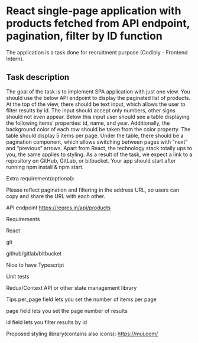 # React single-page application with products fetched from API endpoint, pagination, filter by ID function

The application is a task done for recruitment purpose (Codibly - Frontend Intern).

## Task description

The goal of the task is to implement SPA application with just one view. You should use the below API endpoint to display the paginated list of products. At the top of the view, there should be text input, which allows the user to filter results by id. The input should accept only numbers, other signs should not even appear. Below this input user should see a table displaying the following items’ properties: id, name, and year. Additionally, the background color of each row should be taken from the color property. The table should display 5 items per page. Under the table, there should be a pagination component, which allows switching between pages with “next” and “previous” arrows. Apart from React, the technology stack totally ups to you, the same applies to styling. As a result of the task, we expect a link to a repository on GitHub, GitLab, or bitbucket. Your app should start after running npm install & npm start.


Extra requirement(optional):

Please reflect pagination and filtering in the address URL, so users can copy and share the URL with each other.



API endpoint
https://reqres.in/api/products



Requirements

React

git

github/gitlab/bitbucket



Nice to have
Typescript

Unit tests

Redux/Context API or other state management library



Tips
per_page field lets you set the number of items per page

page field lets you set the page number of results

id field lets you filter results by id

Proposed styling library(contains also icons): https://mui.com/